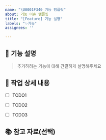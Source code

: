 ```yaml
---
name: "\U0001F340 기능 템플릿"
about: 기능 이슈 템플릿
title: "[Feature] 기능 설명"
labels: "✨기능"
assignees: ''

---
```


## 💬 기능 설명

> 추가하려는 기능에 대해 간결하게 설명해주세요

## 🌱  작업 상세 내용

- [ ] TODO1
- [ ] TODO2
- [ ] TODO3


## 📚 참고 자료(선택)

